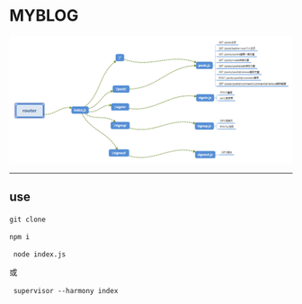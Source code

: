 # MYBLOG
![router](./public/img/router.png)

****
## use
`git clone`

`npm i`

` node index.js`

或

` supervisor --harmony index`